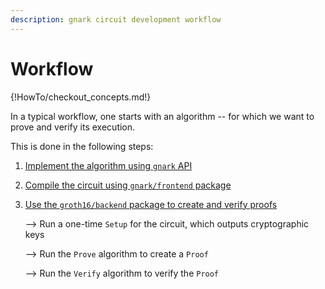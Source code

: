 ```yaml
---
description: gnark circuit development workflow
---
```


# Workflow

{!HowTo/checkout_concepts.md!}
  
In a typical workflow, one starts with an algorithm -- for which we want to prove and verify its execution.

This is done in the following steps:

1. [Implement the algorithm using `gnark` API](../write/circuit_api.md)
2. [Compile the circuit using `gnark/frontend` package](../compile.md)
3. [Use the `groth16/backend` package to create and verify proofs](../prove.md)
   
    --> Run a one-time `Setup` for the circuit, which outputs cryptographic keys  

    --> Run the `Prove` algorithm to create a `Proof`

    --> Run the `Verify` algorithm to verify the `Proof`
